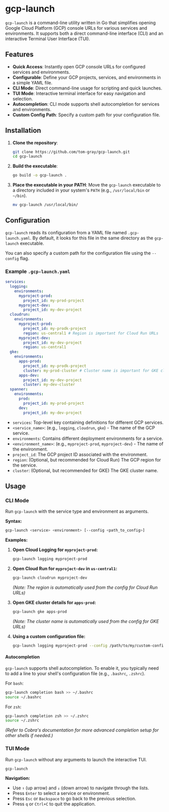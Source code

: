 # gcp-launch

`gcp-launch` is a command-line utility written in Go that simplifies opening Google Cloud Platform (GCP) console URLs for various services and environments. It supports both a direct command-line interface (CLI) and an interactive Terminal User Interface (TUI).

## Features

*   **Quick Access**: Instantly open GCP console URLs for configured services and environments.
*   **Configurable**: Define your GCP projects, services, and environments in a simple YAML file.
*   **CLI Mode**: Direct command-line usage for scripting and quick launches.
*   **TUI Mode**: Interactive terminal interface for easy navigation and selection.
*   **Autocompletion**: CLI mode supports shell autocompletion for services and environments.
*   **Custom Config Path**: Specify a custom path for your configuration file.

## Installation

1.  **Clone the repository**:
    ```bash
    git clone https://github.com/tom-gray/gcp-launch.git
    cd gcp-launch
    ```

2.  **Build the executable**:
    ```bash
    go build -o gcp-launch .
    ```

3.  **Place the executable in your PATH**:
    Move the `gcp-launch` executable to a directory included in your system's `PATH` (e.g., `/usr/local/bin` or `~/bin`).

    ```bash
    mv gcp-launch /usr/local/bin/
    ```

## Configuration

`gcp-launch` reads its configuration from a YAML file named `.gcp-launch.yaml`. By default, it looks for this file in the same directory as the `gcp-launch` executable.

You can also specify a custom path for the configuration file using the `--config` flag.

### Example `.gcp-launch.yaml`

```yaml
services:
  logging:
    environments:
      myproject-prod:
        project_id: my-prod-project
      myproject-dev:
        project_id: my-dev-project
  cloudrun:
    environments:
      myproject-prod:
        project_id: my-prodk-project
        region: us-central1 # Region is important for Cloud Run URLs
      myproject-dev:
        project_id: my-dev-project
        region: us-central1
  gke:
    environments:
      apps-prod:
        project_id: my-prodk-project
        cluster: my-prod-cluster # Cluster name is important for GKE cluster details
      apps-dev:
        project_id: my-dev-project
        cluster: my-dev-cluster
  spanner:
    environments:
      prod:
        project_id: my-prod-project
      dev:
        project_id: my-dev-project
```

*   `services`: Top-level key containing definitions for different GCP services.
*   `<service_name>`: (e.g., `logging`, `cloudrun`, `gke`) - The name of the GCP service.
*   `environments`: Contains different deployment environments for a service.
*   `<environment_name>`: (e.g., `myproject-prod`, `myproject-dev`) - The name of the environment.
*   `project_id`: The GCP project ID associated with the environment.
*   `region`: (Optional, but recommended for Cloud Run) The GCP region for the service.
*   `cluster`: (Optional, but recommended for GKE) The GKE cluster name.

## Usage

### CLI Mode

Run `gcp-launch` with the service type and environment as arguments.

**Syntax:**

```bash
gcp-launch <service> <environment> [--config <path_to_config>]
```

**Examples:**

1.  **Open Cloud Logging for `myproject-prod`:**
    ```bash
    gcp-launch logging myproject-prod
    ```

2.  **Open Cloud Run for `myproject-dev` in `us-central1`:**
    ```bash
    gcp-launch cloudrun myproject-dev
    ```
    *(Note: The region is automatically used from the config for Cloud Run URLs)*

3.  **Open GKE cluster details for `apps-prod`:**
    ```bash
    gcp-launch gke apps-prod
    ```
    *(Note: The cluster name is automatically used from the config for GKE URLs)*

4.  **Using a custom configuration file:**
    ```bash
    gcp-launch logging myproject-prod --config /path/to/my/custom-config.yaml
    ```

#### Autocompletion

`gcp-launch` supports shell autocompletion. To enable it, you typically need to add a line to your shell's configuration file (e.g., `.bashrc`, `.zshrc`).

For `bash`:
```bash
gcp-launch completion bash >> ~/.bashrc
source ~/.bashrc
```

For `zsh`:
```bash
gcp-launch completion zsh >> ~/.zshrc
source ~/.zshrc
```

*(Refer to Cobra's documentation for more advanced completion setup for other shells if needed.)*

### TUI Mode

Run `gcp-launch` without any arguments to launch the interactive TUI.

```bash
gcp-launch
```

**Navigation:**

*   Use `↑` (up arrow) and `↓` (down arrow) to navigate through the lists.
*   Press `Enter` to select a service or environment.
*   Press `Esc` or `Backspace` to go back to the previous selection.
*   Press `q` or `Ctrl+C` to quit the application.
